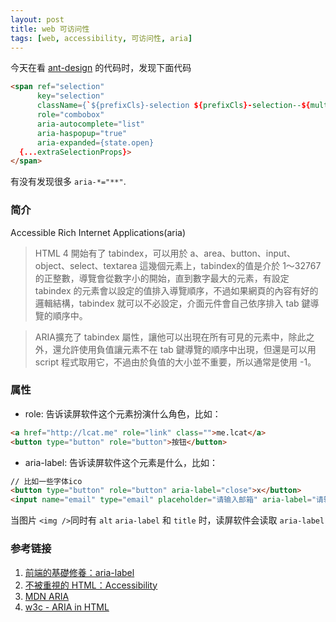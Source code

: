 ```yaml
---
layout: post
title: web 可访问性
tags: [web, accessibility, 可访问性, aria]
---
```


今天在看 [ant-design](http://ant.design/) 的代码时，发现下面代码

```html
<span ref="selection"
      key="selection"
      className={`${prefixCls}-selection ${prefixCls}-selection--${multiple ? 'multiple' : 'single'}`}
      role="combobox"
      aria-autocomplete="list"
      aria-haspopup="true"
      aria-expanded={state.open}
  {...extraSelectionProps}>
</span>
```

有没有发现很多 `aria-*="**"`. 

### 简介

Accessible Rich Internet Applications(aria)

> HTML 4 開始有了 tabindex，可以用於 a、area、button、input、object、select、textarea 這幾個元素上，tabindex的值是介於 1～32767 的正整數，導覽會從數字小的開始，直到數字最大的元素，有設定 tabindex 的元素會以設定的值排入導覽順序，不過如果網頁的內容有好的邏輯結構，tabindex 就可以不必設定，介面元件會自己依序排入 tab 鍵導覽的順序中。

> ARIA擴充了 tabindex 屬性，讓他可以出現在所有可見的元素中，除此之外，還允許使用負值讓元素不在 tab 鍵導覽的順序中出現，但還是可以用 script 程式取用它，不過由於負值的大小並不重要，所以通常是使用 -1。

### 属性

* role: 告诉读屏软件这个元素扮演什么角色，比如：

```html
<a href="http://lcat.me" role="link" class="">me.lcat</a>
<button type="button" role="button">按钮</button>
```

* aria-label: 告诉读屏软件这个元素是什么，比如：

```html 
// 比如一些字体ico
<button type="button" role="button" aria-label="close">x</button>
<input name="email" type="email" placeholder="请输入邮箱" aria-label="请输入邮箱">
```

当图片 `<img />`同时有 `alt` `aria-label` 和 `title` 时，读屏软件会读取 `aria-label`

### 参考链接

1. [前端的基礎修養：aria-label](http://lepture.com/zh/2015/fe-aria-label)
2. [不被重視的 HTML：Accessibility](http://lepture.com/zh/2014/talk-on-accessibility-jsdc2014)
3. [MDN ARIA](https://developer.mozilla.org/zh-CN/docs/Web/Accessibility/ARIA)
4. [w3c - ARIA in HTML](https://www.w3.org/TR/html-aria/)